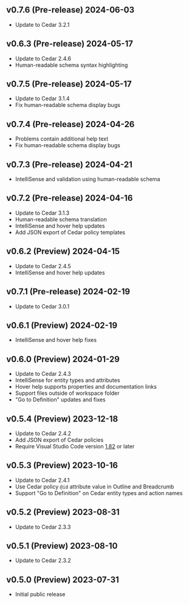## v0.7.6 (Pre-release) 2024-06-03

- Update to Cedar 3.2.1

## v0.6.3 (Pre-release) 2024-05-17

- Update to Cedar 2.4.6
- Human-readable schema syntax highlighting

## v0.7.5 (Pre-release) 2024-05-17

- Update to Cedar 3.1.4
- Fix human-readable schema display bugs

## v0.7.4 (Pre-release) 2024-04-26

- Problems contain additional help text
- Fix human-readable schema display bugs

## v0.7.3 (Pre-release) 2024-04-21

- IntelliSense and validation using human-readable schema

## v0.7.2 (Pre-release) 2024-04-16

- Update to Cedar 3.1.3
- Human-readable schema translation
- IntelliSense and hover help updates
- Add JSON export of Cedar policy templates

## v0.6.2 (Preview) 2024-04-15

- Update to Cedar 2.4.5
- IntelliSense and hover help updates

## v0.7.1 (Pre-release) 2024-02-19

- Update to Cedar 3.0.1

## v0.6.1 (Preview) 2024-02-19

- IntelliSense and hover help fixes

## v0.6.0 (Preview) 2024-01-29

- Update to Cedar 2.4.3
- IntelliSense for entity types and attributes
- Hover help supports properties and documentation links
- Support files outside of workspace folder
- "Go to Definition" updates and fixes

## v0.5.4 (Preview) 2023-12-18

- Update to Cedar 2.4.2
- Add JSON export of Cedar policies
- Require Visual Studio Code version [1.82](https://code.visualstudio.com/updates/v1_82) or later

## v0.5.3 (Preview) 2023-10-16

- Update to Cedar 2.4.1
- Use Cedar policy `@id` attribute value in Outline and Breadcrumb
- Support "Go to Definition" on Cedar entity types and action names

## v0.5.2 (Preview) 2023-08-31

- Update to Cedar 2.3.3

## v0.5.1 (Preview) 2023-08-10

- Update to Cedar 2.3.2

## v0.5.0 (Preview) 2023-07-31

- Initial public release
